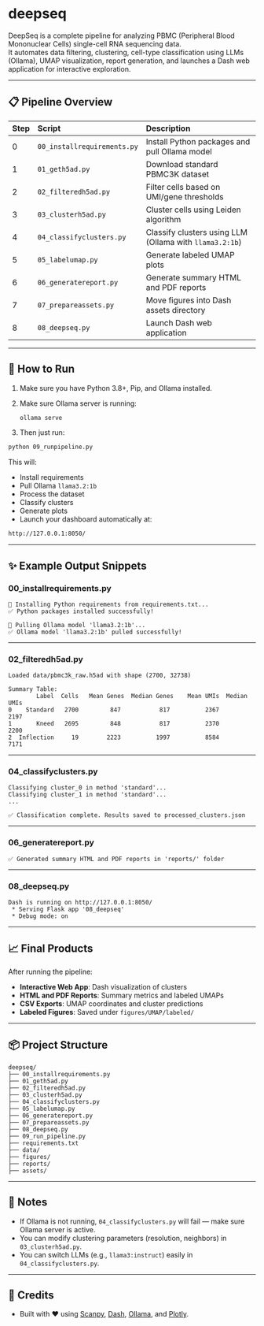 
# deepseq

DeepSeq is a complete pipeline for analyzing PBMC (Peripheral Blood Mononuclear Cells) single-cell RNA sequencing data.  
It automates data filtering, clustering, cell-type classification using LLMs (Ollama), UMAP visualization, report generation, and launches a Dash web application for interactive exploration.

---

## 📋 Pipeline Overview

| Step | Script | Description |
|:----|:-----|:------------------------------------------------|
| 0 | `00_installrequirements.py` | Install Python packages and pull Ollama model |
| 1 | `01_geth5ad.py` | Download standard PBMC3K dataset |
| 2 | `02_filteredh5ad.py` | Filter cells based on UMI/gene thresholds |
| 3 | `03_clusterh5ad.py` | Cluster cells using Leiden algorithm |
| 4 | `04_classifyclusters.py` | Classify clusters using LLM (Ollama with `llama3.2:1b`) |
| 5 | `05_labelumap.py` | Generate labeled UMAP plots |
| 6 | `06_generatereport.py` | Generate summary HTML and PDF reports |
| 7 | `07_prepareassets.py` | Move figures into Dash assets directory |
| 8 | `08_deepseq.py` | Launch Dash web application |

---

## 🚀 How to Run

1. Make sure you have Python 3.8+, Pip, and Ollama installed.
2. Make sure Ollama server is running:  
   ```bash
   ollama serve
   ```

3. Then just run:

```bash
python 09_runpipeline.py
```

This will:
- Install requirements
- Pull Ollama `llama3.2:1b`
- Process the dataset
- Classify clusters
- Generate plots
- Launch your dashboard automatically at:

```bash
http://127.0.0.1:8050/
```

---

## ✨ Example Output Snippets

### 00_installrequirements.py
```
🚀 Installing Python requirements from requirements.txt...
✅ Python packages installed successfully!

🚀 Pulling Ollama model 'llama3.2:1b'...
✅ Ollama model 'llama3.2:1b' pulled successfully!
```

---

### 02_filteredh5ad.py
```
Loaded data/pbmc3k_raw.h5ad with shape (2700, 32738)

Summary Table:
        Label  Cells   Mean Genes  Median Genes    Mean UMIs  Median UMIs
0    Standard   2700         847           817          2367        2197
1       Kneed   2695         848           817          2370        2200
2  Inflection     19        2223          1997          8584        7171
```

---

### 04_classifyclusters.py
```
Classifying cluster_0 in method 'standard'...
Classifying cluster_1 in method 'standard'...
...

✅ Classification complete. Results saved to processed_clusters.json
```

---

### 06_generatereport.py
```
✅ Generated summary HTML and PDF reports in 'reports/' folder
```

---

### 08_deepseq.py
```
Dash is running on http://127.0.0.1:8050/
 * Serving Flask app '08_deepseq'
 * Debug mode: on
```

---

## 📈 Final Products

After running the pipeline:
- **Interactive Web App**: Dash visualization of clusters
- **HTML and PDF Reports**: Summary metrics and labeled UMAPs
- **CSV Exports**: UMAP coordinates and cluster predictions
- **Labeled Figures**: Saved under `figures/UMAP/labeled/`

---

## 📦 Project Structure

```
deepseq/
├── 00_installrequirements.py
├── 01_geth5ad.py
├── 02_filteredh5ad.py
├── 03_clusterh5ad.py
├── 04_classifyclusters.py
├── 05_labelumap.py
├── 06_generatereport.py
├── 07_prepareassets.py
├── 08_deepseq.py
├── 09_run_pipeline.py
├── requirements.txt
├── data/
├── figures/
├── reports/
├── assets/
```

---

## 🧠 Notes

- If Ollama is not running, `04_classifyclusters.py` will fail — make sure Ollama server is active.
- You can modify clustering parameters (resolution, neighbors) in `03_clusterh5ad.py`.
- You can switch LLMs (e.g., `llama3:instruct`) easily in `04_classifyclusters.py`.

---

## 👏 Credits

- Built with ❤️ using [Scanpy](https://scanpy.readthedocs.io/), [Dash](https://dash.plotly.com/), [Ollama](https://ollama.com/), and [Plotly](https://plotly.com/python/).
